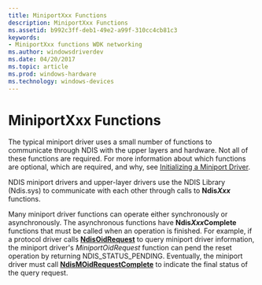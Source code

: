```yaml
---
title: MiniportXxx Functions
description: MiniportXxx Functions
ms.assetid: b992c3ff-deb1-49e2-a99f-310cc4cb81c3
keywords:
- MiniportXxx functions WDK networking
ms.author: windowsdriverdev
ms.date: 04/20/2017
ms.topic: article
ms.prod: windows-hardware
ms.technology: windows-devices
---
```


# MiniportXxx Functions





The typical miniport driver uses a small number of functions to communicate through NDIS with the upper layers and hardware. Not all of these functions are required. For more information about which functions are optional, which are required, and why, see [Initializing a Miniport Driver](initializing-a-miniport-driver.md).

NDIS miniport drivers and upper-layer drivers use the NDIS Library (Ndis.sys) to communicate with each other through calls to **Ndis*Xxx*** functions.

Many miniport driver functions can operate either synchronously or asynchronously. The asynchronous functions have **Ndis*Xxx*Complete** functions that must be called when an operation is finished. For example, if a protocol driver calls [**NdisOidRequest**](https://msdn.microsoft.com/library/windows/hardware/ff563710) to query miniport driver information, the miniport driver's *MiniportOidRequest* function can pend the reset operation by returning NDIS\_STATUS\_PENDING. Eventually, the miniport driver must call [**NdisMOidRequestComplete**](https://msdn.microsoft.com/library/windows/hardware/ff563622) to indicate the final status of the query request.

 

 





